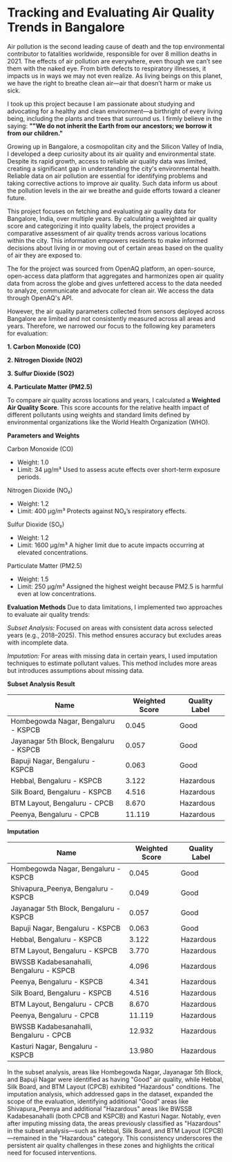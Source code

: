 # Tracking and Evaluating Air Quality Trends in Bangalore

Air pollution is the second leading cause of death and the top environmental contributor to fatalities worldwide, responsible for over 8 million deaths in 2021. The effects of air pollution are everywhere, even though we can’t see them with the naked eye. From birth defects to respiratory illnesses, it impacts us in ways we may not even realize. As living beings on this planet, we have the right to breathe clean air—air that doesn’t harm or make us sick.

I took up this project because I am passionate about studying and advocating for a healthy and clean environment—a birthright of every living being, including the plants and trees that surround us. I firmly believe in the saying: **""We do not inherit the Earth from our ancestors; we borrow it from our children."**

Growing up in Bangalore, a cosmopolitan city and the Silicon Valley of India, I developed a deep curiosity about its air quality and environmental state. Despite its rapid growth, access to reliable air quality data was limited, creating a significant gap in understanding the city's environmental health. Reliable data on air pollution are essential for identifying problems and taking corrective actions to improve air quality. Such data inform us about the pollution levels in the air we breathe and guide efforts toward a cleaner future.
 
This project focuses on fetching and evaluating air quality data for Bangalore, India, over multiple years. By calculating a weighted air quality score and categorizing it into quality labels, the project provides a comparative assessment of air quality trends across various locations within the city. This information empowers residents to make informed decisions about living in or moving out of certain areas based on the quality of air they are exposed to.

The for the project was sourced from OpenAQ platform, an open-source, open-access data platform that aggregates and harmonizes open air quality data from across the globe and gives unfettered access to the data needed to analyze, communicate and advocate for clean air. We access the data through OpenAQ's API.

However, the air quality parameters collected from sensors deployed across Bangalore are limited and not consistently measured across all areas and years. Therefore, we narrowed our focus to the following key parameters for evaluation:

**1. Carbon Monoxide (CO)**

**2. Nitrogen Dioxide (NO2)**

**3. Sulfur Dioxide (SO2)**

**4. Particulate Matter (PM2.5)**

To compare air quality across locations and years, I calculated a **Weighted Air Quality Score**. This score accounts for the relative health impact of different pollutants using weights and standard limits defined by environmental organizations like the World Health Organization (WHO).

**Parameters and Weights**

Carbon Monoxide (CO)
- Weight: 1.0
- Limit: 34 μg/m³
Used to assess acute effects over short-term exposure periods.

Nitrogen Dioxide (NO₂)
- Weight: 1.2
- Limit: 400 μg/m³
Protects against NO₂’s respiratory effects.

Sulfur Dioxide (SO₂)
- Weight: 1.2
- Limit: 1600 μg/m³
A higher limit due to acute impacts occurring at elevated concentrations.

Particulate Matter (PM2.5)
- Weight: 1.5
- Limit: 250 μg/m³
Assigned the highest weight because PM2.5 is harmful even at low concentrations.

**Evaluation Methods**
Due to data limitations, I implemented two approaches to evaluate air quality trends:

*Subset Analysis:*
Focused on areas with consistent data across selected years (e.g., 2018–2025). This method ensures accuracy but excludes areas with incomplete data.

*Imputation:*
For areas with missing data in certain years, I used imputation techniques to estimate pollutant values. This method includes more areas but introduces assumptions about missing data.

**Subset Analysis Result**

| Name                                   | Weighted Score | Quality Label |
| -------------------------------------- | -------------- | ------------- |
| Hombegowda Nagar, Bengaluru - KSPCB    | 0.045          | Good          |
| Jayanagar 5th Block, Bengaluru - KSPCB | 0.057          | Good          |
| Bapuji Nagar, Bengaluru - KSPCB        | 0.063          | Good          |
| Hebbal, Bengaluru - KSPCB              | 3.122          | Hazardous     |
| Silk Board, Bengaluru - KSPCB          | 4.516          | Hazardous     |
| BTM Layout, Bengaluru - CPCB           | 8.670          | Hazardous     |
| Peenya, Bengaluru - CPCB               | 11.119         | Hazardous     |

**Imputation**

| Name                                     | Weighted Score | Quality Label |
| ---------------------------------------- | -------------- | ------------- |
| Hombegowda Nagar, Bengaluru - KSPCB      | 0.045          | Good          |
| Shivapura\_Peenya, Bengaluru - KSPCB     | 0.049          | Good          |
| Jayanagar 5th Block, Bengaluru - KSPCB   | 0.057          | Good          |
| Bapuji Nagar, Bengaluru - KSPCB          | 0.063          | Good          |
| Hebbal, Bengaluru - KSPCB                | 3.122          | Hazardous     |
| BTM Layout, Bengaluru - KSPCB            | 3.770          | Hazardous     |
| BWSSB Kadabesanahalli, Bengaluru - KSPCB | 4.096          | Hazardous     |
| Peenya, Bengaluru - KSPCB                | 4.341          | Hazardous     |
| Silk Board, Bengaluru - KSPCB            | 4.516          | Hazardous     |
| BTM Layout, Bengaluru - CPCB             | 8.670          | Hazardous     |
| Peenya, Bengaluru - CPCB                 | 11.119         | Hazardous     |
| BWSSB Kadabesanahalli, Bengaluru - CPCB  | 12.932         | Hazardous     |
| Kasturi Nagar, Bengaluru - KSPCB         | 13.980         | Hazardous     |


In the subset analysis, areas like Hombegowda Nagar, Jayanagar 5th Block, and Bapuji Nagar were identified as having "Good" air quality, while Hebbal, Silk Board, and BTM Layout (CPCB) exhibited "Hazardous" conditions. The imputation analysis, which addressed gaps in the dataset, expanded the scope of the evaluation, identifying additional "Good" areas like Shivapura_Peenya and additional "Hazardous" areas like BWSSB Kadabesanahalli (both CPCB and KSPCB) and Kasturi Nagar. Notably, even after imputing missing data, the areas previously classified as "Hazardous" in the subset analysis—such as Hebbal, Silk Board, and BTM Layout (CPCB)—remained in the "Hazardous" category. This consistency underscores the persistent air quality challenges in these zones and highlights the critical need for focused interventions.


